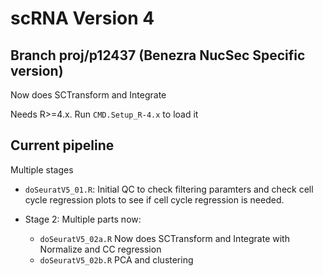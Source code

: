 # scRNA Version 4

## Branch proj/p12437 (Benezra NucSec Specific version)

Now does SCTransform and Integrate

Needs R>=4.x. Run `CMD.Setup_R-4.x` to load it

## Current pipeline

Multiple stages

- `doSeuratV5_01.R`: Initial QC to check filtering paramters and check cell cycle regression plots to see if cell cycle regression is needed.

- Stage 2: Multiple parts now:

    - `doSeuratV5_02a.R` Now does SCTransform and Integrate with Normalize and CC regression
    - `doSeuratV5_02b.R` PCA and clustering


